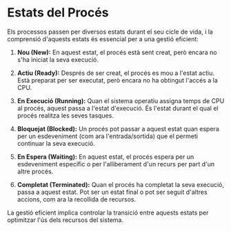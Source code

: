 # Estats del Procés

Els processos passen per diversos estats durant el seu cicle de vida, i la comprensió d'aquests estats és essencial per a una gestió eficient:

1. **Nou (New):** En aquest estat, el procés està sent creat, però encara no s'ha iniciat la seva execució.

2. **Actiu (Ready):** Després de ser creat, el procés es mou a l'estat actiu. Està preparat per ser executat, però encara no ha obtingut l'accés a la CPU.

3. **En Execució (Running):** Quan el sistema operatiu assigna temps de CPU al procés, aquest passa a l'estat d'execució. És l'estat durant el qual el procés realitza les seves tasques.

4. **Bloquejat (Blocked):** Un procés pot passar a aquest estat quan espera per un esdeveniment (com ara l'entrada/sortida) que el permeti continuar la seva execució.

5. **En Espera (Waiting):** En aquest estat, el procés espera per un esdeveniment específic o per l'alliberament d'un recurs per part d'un altre procés.

6. **Completat (Terminated):** Quan el procés ha completat la seva execució, passa a aquest estat. Pot ser un estat final o pot ser seguit d'altres accions, com ara la recollida de recursos.

La gestió eficient implica controlar la transició entre aquests estats per optimitzar l'ús dels recursos del sistema.